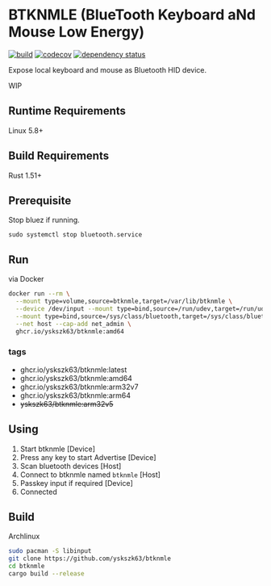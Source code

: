 BTKNMLE (BlueTooth Keyboard aNd Mouse Low Energy)
=================================================

[![build](https://github.com/yskszk63/btknmle/workflows/build/badge.svg)](https://github.com/yskszk63/btknmle/actions)
[![codecov](https://codecov.io/gh/yskszk63/btknmle/branch/master/graph/badge.svg)](https://codecov.io/gh/yskszk63/btknmle)
[![dependency status](https://deps.rs/repo/github/yskszk63/btknmle/status.svg)](https://deps.rs/repo/github/yskszk63/btknmle)

Expose local keyboard and mouse as Bluetooth HID device.

WIP

Runtime Requirements
--------------------

Linux 5.8+

Build Requirements
------------------

Rust 1.51+

Prerequisite
------------

Stop bluez if running.

```
sudo systemctl stop bluetooth.service
```

Run
---

via Docker

```bash
docker run --rm \
  --mount type=volume,source=btknmle,target=/var/lib/btknmle \
  --device /dev/input --mount type=bind,source=/run/udev,target=/run/udev,readonly \
  --mount type=bind,source=/sys/class/bluetooth,target=/sys/class/bluetooth,readonly \
  --net host --cap-add net_admin \
  ghcr.io/yskszk63/btknmle:amd64
```

### tags

- ghcr.io/yskszk63/btknmle:latest
- ghcr.io/yskszk63/btknmle:amd64
- ghcr.io/yskszk63/btknmle:arm32v7
- ghcr.io/yskszk63/btknmle:arm64
- ~~yskszk63/btknmle:arm32v5~~

Using
-----

1. Start btknmle [Device]
2. Press any key to start Advertise [Device]
3. Scan bluetooth devices [Host]
4. Connect to btknmle named `btknmle` [Host]
5. Passkey input if required [Device]
6. Connected

Build
-----

Archlinux

```bash
sudo pacman -S libinput
git clone https://github.com/yskszk63/btknmle
cd btknmle
cargo build --release
```
